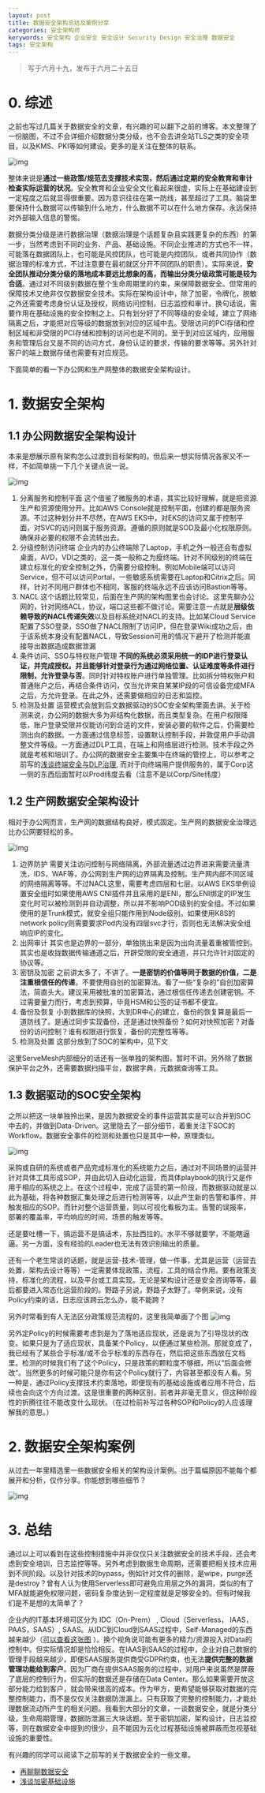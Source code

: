 ```yaml
---
layout: post
title: 数据安全架构总结及案例分享
categories: 安全架构师
kerywords: 安全架构 企业安全 安全设计 Security Design 安全治理 数据安全
tags: 安全架构
---
```


> 写于六月十九，发布于六月二十五日

# 0. 综述

之前也写过几篇关于数据安全的文章，有兴趣的可以翻下之前的博客。本文整理了一份脑图，不过不会详细介绍数据分类分级，也不会去讲全站TLS之类的安全项目，以及KMS、PKI等如何建设。更多的是关注在整体的联系。

![img](https://img.iami.xyz/images/data+security+in+action.png)


整体来说是**通过一些政策/规范去支撑技术实现，然后通过定期的安全教育和审计检查实际运营的状况**。安全教育和企业安全文化看起来很虚，实际上在基础建设到一定程度之后就显得很重要。因为意识往往在第一防线，甚至超过了工具。脑袋里要保持什么数据可以传输到什么地方，什么数据不可以在什么地方保存。永远保持对外部输入信息的警惕。

数据分类分级是进行数据治理（数据治理是个话题复杂且实践更复杂的东西）的第一步，当然考虑到不同的业务、产品、基础设施。不同企业推进的方式也不一样，可能落在数据团队上，也可能是风控团队，也可能是内控团队，或者共同协作（数据治理的标准方式，不过注意要在最初就区分开不同团队的职责）。实际来说，**安全团队推动分类分级的落地成本要远比想象的高，而输出分类分级政策可能是较为合适**。通过对不同级别数据在整个生命周期里的约束，来保障数据安全。但常用的保障技术又绝非仅仅数据安全技术。实际在架构设计中，除了加密，令牌化，脱敏之外还需要考虑身份认证及授权，网络访问控制，日志监控和审计。换句话说，需要作用在基础设施的安全控制之上。只有划分好了不同等级的安全域，建立了网络隔离之后，才能把对应等级的数据放到对应的区域中去。受限访问的PCI存储和控制区域和非受限的PCI存储和控制的访问也是不同的。至于到对应区域内，应用服务和管理后台又是不同的访问方式，身份认证的要求，传输的要求等等。另外针对客户的端上数据存储也需要有对应规范。



下面简单的看一下办公网和生产网整体的数据安全架构设计。

# 1. 数据安全架构

## 1.1 办公网数据安全架构设计

本来是想展示原有架构怎么过渡到目标架构的。但后来一想实际情况各家又不一样，不如简单挑一下几个关键点说一说。

![img](https://img.iami.xyz/images/office+data+sec+arch.png)

1. 分离服务和控制平面
这个借鉴了微服务的术语，其实比较好理解，就是把资源生产和资源使用分开。比如AWS Console就是控制平面，创建的都是服务资源。不过这种划分并不尽然，在AWS EKS中，对EKS的访问又属于控制平面，对SVC的访问则属于服务资源。遵循的原则就是SOD及最小化权限原则。确保非必要的权限不会流转出去。
2. 分级控制访问终端
企业内的办公终端除了Laptop，手机之外一般还会有虚拟桌面，AVD，VDI之类的，这一类一般称之为瘦终端。针对不同级别的终端在建立标准化的安全控制之外，仍需要分级控制。例如Mobile端可以访问Service，但不可以访问Portal，一些敏感系统需要在Laptop和Citrix之后。同样，针对不同用户群体也不相同，客服的终端永远不应该访问Bastion等等。
3. NACL
这个话题比较常见，后面在生产网的架构图里也会讨论。这里先聊办公网的，针对网络ACL，协议，端口这些都不做讨论。需要注意一点就是**层级依赖导致的NACL传递失效**以及目标系统对NACL的支持。比如某Cloud Service配置了SSO登录，SSO做了NACL限制了访问IP，但在登录Wiki成功之后，由于该系统本身没有配置NACL，导致Session可用的情况下避开了检测并能直接导出数据造成数据泄漏
4. 条件访问、SSO与特权账户管理
**不同的系统必须采用统一的IDP进行登录认证，并完成授权。并且能够针对登录行为通过网络位置、认证难度等条件进行限制，允许登录与否**。同时针对特权账户进行单独管理。比如拆分特权账户和普通账户之后，再结合条件访问，仅当允许来自某某IP段的可信设备完成MFA之后，方允许登录。在此之外，还需要做相应的日志和监控。
5. 检测及处置
运营模式会放到后文数据驱动的SOC安全架构里面去讲。关于检测来说，办公网的数据大多为非结构化数据，而且类型复杂。在用户权限降低，账户登录受限并仅能访问到合适的文件，安装必要的软件之后，仍需要检测出向的数据。一方面通过信息标签，设置默认控制手段，并敦促用户手动调整文件等级。一方面通过DLP工具，在端上和网络层进行检测。技术手段之外就是考核和培训了。办公网的数据安全主要集中在终端的管控上，可以参考之前写的[浅谈终端安全与DLP治理](https://iami.xyz/End-User-Computer-Control-And-DLP/), 而对于向终端用户提供服务的，属于Corp这一侧的东西后面暂时以Prod纬度去看（注意不是以Corp/Site纬度）

## 1.2 生产网数据安全架构设计

相对于办公网而言，生产网的数据结构良好，模式固定。生产网的数据安全治理远比办公网要轻松的多。

![img](https://img.iami.xyz/images/prod+data+sec+arch.png)

1. 边界防护
需要关注访问控制与网络隔离，外部流量透过边界进来需要流量清洗，IDS，WAF等，办公网到生产网的边界隔离及控制。生产网内部不同区域的网络隔离等等。不过NACL这里，需要考虑四层和七层。以AWS EKS举例设置安全组时如果使用AWS CNI插件并且采用的是ENI，那么ENI绑定的IP发生变化时可以被检测到并自动调整，所以并不影响POD级别的安全组。不过如果使用的是Trunk模式，就安全组只能作用到Node级别。如果使用K8S的network policy则需要要求Pod内没有四层svc才行，否则也无法解决安全组响应IP的变化。
2. 出网审计
其实也是边界的一部分，单独挑出来是因为出向流量着重被管控到。其实也是收拢数据传输通道之后，开辟受限的安全通道，并只允许针对固定的协议等。
3. 密钥及加密
之前讲太多了，不讲了。**一是密钥的价值等同于数据的价值，二是注重根信任的传递**，不要使用自创的加密算法。看了一些“复杂的”自创加密算法，简直头大。建议采用被批准的加密算法，通过根信任传递去创建密钥。不过需要量力而行，考虑到预算，毕竟HSM和公签的证书都不便宜。
4. 备份及恢复
小到数据库的快照，大到DR中心的建立，备份的恢复算是最后一道防线了。是通过同步实现备份，还是通过快照备份？如何对快照加密？对备份的访问控制？谁有权限进行恢复，备份的完整性等等。
5. 检测及处置
这部分放到了SOC的架构中，见下文

这里ServeMesh内部细分的话还有一张单独的架构图，暂时不讲。另外除了数据保护平台之外，还需要数据扫描平台，数据字典，元数据查询等工具。

## 1.3 数据驱动的SOC安全架构

之所以把这一块单独拎出来，是因为数据安全的事件运营其实是可以合并到SOC中去的，并做到Data-Driven。这里隐去了一部分细节，着重关注下SOC的Workflow。数据安全事件的检测和处置也只是其中一种，原理类似。

![img](https://img.iami.xyz/images/data+driven+soc+arch.png)

采购或自研的系统或者产品完成标准化的系统能力之后，通过对不同场景的运营并针对具体工具形成SOP，并由此切入自动化运营，而具体playbook的执行又是作用于相应的系统之上。在这个过程中，完成了运营的第一阶段，而数据驱动就是以此为基础，将各种数据汇集处理之后进行检测等等，以此产生新的告警和事件，并触发相应的SOP。而针对整个运营质量，则以可视化看板为主。告警的误报率，部署的覆盖率，平均响应的时间，场景的触发等等。

还是要吐槽一下，搞运营不是搞话术，东扯西拉的。水平不够就要学，不能瞎逼逼。另一方面，没有经验的Leader也无法有效识别输出的质量。

还有一个老生常谈的话题，就是运营-技术-管理，做一件事，尤其是运营（运营去处置，架构去设计等等）一定需要体现政策，流程，工具的结合作用。要有政策支持，标准化的流程，以及平台或工具实现。无论是架构设计还是安全咨询等等，最后都要进入常态化运营阶段的。野路子另说，野路子太野了。举例来说，没有Policy约束的话，日志应该跨云怎么办，能不能跨？

另外时常看到有人无法区分政策规范流程的，这里我简单画了个图
![img](https://img.iami.xyz/images/diff-policy-sop-guidline.png)

另外定Policy的时候需要考虑到是为了落地适应现状，还是说为了引导现状的改变。如果只是为了适应现状，具备某个Policy，以便通过某些检测。那就变成了，我已经有了某些合乎标准/或不合乎标准的东西存在，然后把这些东西放在文档里。检测的时候我们有了这个Policy，只是政策的颗粒度不够细，所以“后面会修改”。当然更多的时候可能只是你有这个Policy就行了，内容甚至都没有人看。另一种是，通过Policy支撑技术约束落地，即便现有的基础设施或者应用不符合，后续也会向这个方向过渡。这是很重要的两种区别，前者并非毫无意义，但这种阶段性的折腾往往不能改变什么现状。（在过检前补写过各种SOP和Policy的人应该理解我的意思。）

# 2. 数据安全架构案例

从过去一年里精选里一些数据安全相关的架构设计案例。出于篇幅原因不能每个都展开和分析，仅作分享。你能想到哪些细节？

![img](https://img.iami.xyz/images/data+security+case.png)


# 3. 总结

通过以上可以看到在这些控制措施中并非仅仅只关注数据安全的技术手段，还会考虑到安全培训，日志监控等等。另外考虑到数据生命周期，还需要把相关技术应用到不同阶段。以及针对技术的bypass，例如针对文件的删除，是wipe，purge还是destroy？曾有人认为使用Serverless即可避免应用层之外的漏洞，类似的有了MFA就能避免权限问题，密码复杂度达到一定程度就是足够安全的。但有时候我们是不是想的太简单了？ 

企业内的IT基本环境可区分为 IDC（On-Prem） , Cloud（Serverless， IAAS，PAAS，SAAS）,  SAAS。从IDC到Cloud到SAAS过程中，Self-Managed的东西越来越少（[可以查看这张图](https://img.iami.xyz/images/on-prem-to-saas.png) ）。换个视角说可能有更多的精力/资源投入对Data的控制中。但实际情况却是恰恰相反。在IAAS到SAAS的过程中，企业对自己数据的管理手段越来越少，即便SAAS服务提供商受GDPR约束，也无法**提供完整的数据管理功能给到客户**。因为厂商在提供SAAS服务的过程中，对用户来说虽然是屏蔽了底层的控制行为，但实际的数据还是存储在Data Center。那么如果需要开放这部分能力给到客户，就会带来很高的成本。作为甲方，更希望能够获取对数据的完整控制能力，而不是仅仅关注数据防泄漏上。只有获取了完整的控制能力，才能处理数据流动所产生的相关问题。我看到大部分的文章，一谈数据安全，就是分类分级，生命周期管理，数据防泄漏三大块话题。至于密钥加密，架构设计，日志监控等，则在数据安全中提到的很少，且不能因为云化过程基础设施被屏蔽而忽视基础设施的重要性。

有兴趣的同学可以阅读下之前写的关于数据安全的一些文章。
* [再聊聊数据安全](https://iami.xyz/build-your-data-security-architecture/)
* [浅谈加密基础设施](https://iami.xyz/applied-cryptography-and-crypto-infrastructure/)